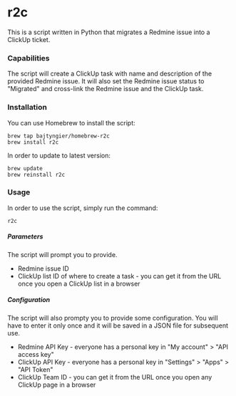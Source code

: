 # r2c
This is a script written in Python that migrates a Redmine issue into a ClickUp ticket.

### Capabilities
The script will create a ClickUp task with name and description of the provided Redmine issue. It will also set the Redmine issue status to "Migrated" and cross-link the Redmine issue and the ClickUp task.

### Installation
You can use Homebrew to install the script:
```
brew tap bajtyngier/homebrew-r2c
brew install r2c
```
In order to update to latest version:
```
brew update
brew reinstall r2c
```
### Usage
In order to use the script, simply run the command:
```
r2c
```
##### Parameters
The script will prompt you to provide.
* Redmine issue ID
* ClickUp list ID of where to create a task - you can get it from the URL once you open a ClickUp list in a browser
##### Configuration
The script will also prompty you to provide some configuration. You will have to enter it only once and it will be saved in a JSON file for subsequent use.
* Redmine API Key - everyone has a personal key in "My account" > "API access key"
* ClickUp API Key - everyone has a personal key in "Settings" > "Apps" > "API Token"
* ClickUp Team ID - you can get it from the URL once you open any ClickUp page in a browser